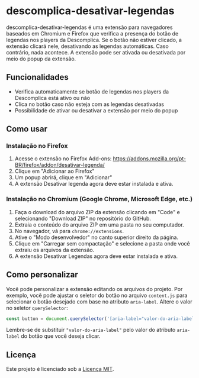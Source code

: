 # descomplica-desativar-legendas

descomplica-desativar-legendas é uma extensão para navegadores baseados em Chromium e Firefox que verifica a presença do botão de legendas nos players da Descomplica. Se o botão não estiver clicado, a extensão clicará nele, desativando as legendas automáticas. Caso contrário, nada acontece. A extensão pode ser ativada ou desativada por meio do popup da extensão.

## Funcionalidades

- Verifica automaticamente se botão de legendas nos players da Descomplica está ativo ou não
- Clica no botão caso não esteja com as legendas desativadas
- Possibilidade de ativar ou desativar a extensão por meio do popup

## Como usar

### Instalação no Firefox

1. Acesse o extensão no Firefox Add-ons: https://addons.mozilla.org/pt-BR/firefox/addon/desativar-legenda/
2. Clique em "Adicionar ao Firefox"
3. Um popup abrirá, clique em "Adicionar"
4. A extensão Desativar legenda agora deve estar instalada e ativa.


### Instalação no Chromium (Google Chrome, Microsoft Edge, etc.)

1. Faça o download do arquivo ZIP da extensão clicando em "Code" e selecionando "Download ZIP" no repositório do GitHub.
2. Extraia o conteúdo do arquivo ZIP em uma pasta no seu computador.
3. No navegador, vá para `chrome://extensions`.
4. Ative o "Modo desenvolvedor" no canto superior direito da página.
5. Clique em "Carregar sem compactação" e selecione a pasta onde você extraiu os arquivos da extensão.
6. A extensão Desativar Legendas agora deve estar instalada e ativa.

## Como personalizar

Você pode personalizar a extensão editando os arquivos do projeto. Por exemplo, você pode ajustar o seletor do botão no arquivo `content.js` para selecionar o botão desejado com base no atributo `aria-label`. Altere o valor no seletor `querySelector`:

```javascript
const button = document.querySelector('[aria-label="valor-do-aria-label"]');
```

Lembre-se de substituir `"valor-do-aria-label"` pelo valor do atributo `aria-label` do botão que você deseja clicar.

## Licença
Este projeto é licenciado sob a [Licença MIT](./LICENSE).
